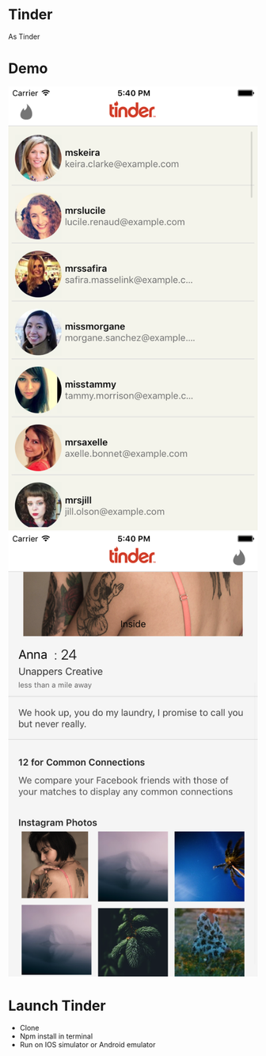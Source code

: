 # Tinder
As Tinder
# Demo 
![alt tag](https://github.com/Ivan0026/ReactNativeTinder/blob/master/screenShot-1.png)
![alt tag](https://github.com/Ivan0026/ReactNativeTinder/blob/master/screenShot-2.png)

# Launch Tinder
- Clone
- Npm install in terminal
- Run on IOS simulator or Android emulator
